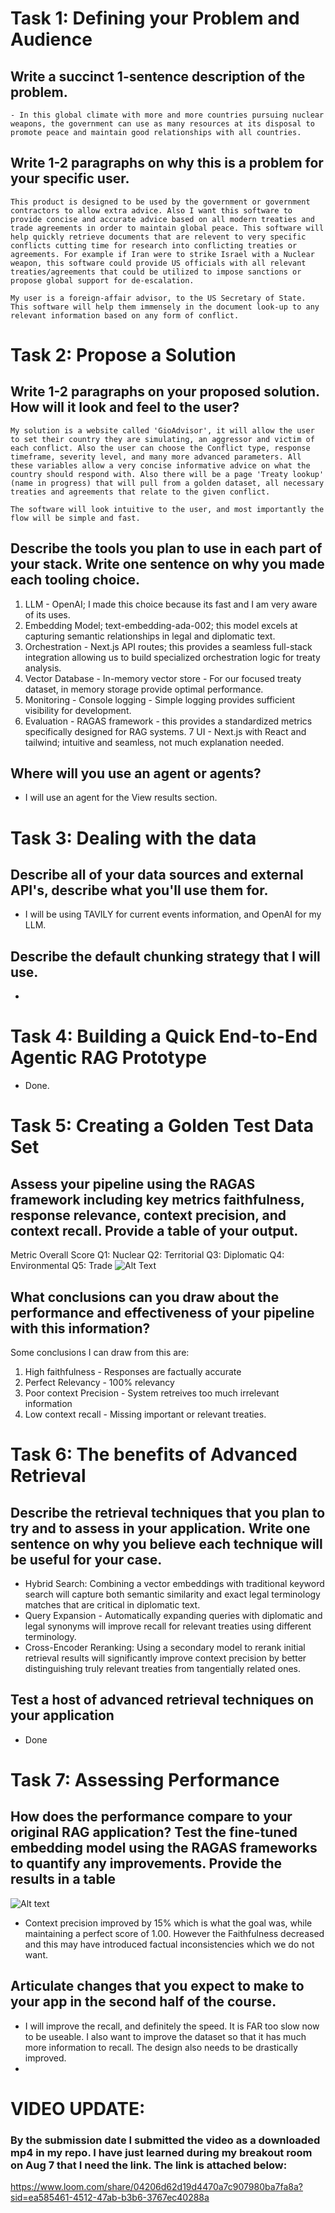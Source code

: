 # Task 1: Defining your Problem and Audience
## Write a succinct 1-sentence description of the problem.
    - In this global climate with more and more countries pursuing nuclear weapons, the government can use as many resources at its disposal to promote peace and maintain good relationships with all countries.
## Write 1-2 paragraphs on why this is a problem for your specific user.
    This product is designed to be used by the government or government contractors to allow extra advice. Also I want this software to provide concise and accurate advice based on all modern treaties and trade agreements in order to maintain global peace. This software will help quickly retrieve documents that are relevent to very specific conflicts cutting time for research into conflicting treaties or agreements. For example if Iran were to strike Israel with a Nuclear weapon, this software could provide US officials with all relevant treaties/agreements that could be utilized to impose sanctions or propose global support for de-escalation.

    My user is a foreign-affair advisor, to the US Secretary of State. This software will help them immensely in the document look-up to any relevant information based on any form of conflict.

# Task 2: Propose a Solution
## Write 1-2 paragraphs on your proposed solution. How will it look and feel to the user?
    My solution is a website called 'GioAdvisor', it will allow the user to set their country they are simulating, an aggressor and victim of each conflict. Also the user can choose the Conflict type, response timeframe, severity level, and many more advanced parameters. All these variables allow a very concise informative advice on what the country should respond with. Also there will be a page 'Treaty lookup' (name in progress) that will pull from a golden dataset, all necessary treaties and agreements that relate to the given conflict.

    The software will look intuitive to the user, and most importantly the flow will be simple and fast.
## Describe the tools you plan to use in each part of your stack. Write one sentence on why you made each tooling choice.
1. LLM - OpenAI; I made this choice because its fast and I am very aware of its uses.
2. Embedding Model; text-embedding-ada-002; this model excels at capturing semantic relationships in legal and diplomatic text.
3. Orchestration - Next.js API routes; this provides a seamless full-stack integration allowing us to build specialized orchestration logic for treaty analysis.
4. Vector Database - In-memory vector store - For our focused treaty dataset, in memory storage provide optimal performance.
5. Monitoring - Console logging - Simple logging provides sufficient visibility for development.
6. Evaluation - RAGAS framework - this provides a standardized metrics specifically designed for RAG systems.
7 UI - Next.js with React and tailwind; intuitive and seamless, not much explanation needed.
## Where will you use an agent or agents?
- I will use an agent for the View results section.
# Task 3: Dealing with the data
## Describe all of your data sources and external API's, describe what you'll use them for.
- I will be using TAVILY for current events information, and OpenAI for my LLM.
## Describe the default chunking strategy that I will use.
- 
# Task 4: Building a Quick End-to-End Agentic RAG Prototype
- Done.
# Task 5: Creating a Golden Test Data Set
## Assess your pipeline using the RAGAS framework including key metrics faithfulness, response relevance, context precision, and context recall. Provide a table of your output.
Metric	Overall Score	Q1: Nuclear	Q2: Territorial	Q3: Diplomatic	Q4: Environmental	Q5: Trade
![Alt Text](image.png)
## What conclusions can you draw about the performance and effectiveness of your pipeline with this information?
Some conclusions I can draw from this are:
1. High faithfulness - Responses are factually accurate
2. Perfect Relevancy - 100% relevancy
3. Poor context Precision - System retreives too much irrelevant information
4. Low context recall - Missing important or relevant treaties.
# Task 6: The benefits of Advanced Retrieval
## Describe the retrieval techniques that you plan to try and to assess in your application. Write one sentence on why you believe each technique will be useful for your case.
- Hybrid Search: Combining a vector embeddings with traditional keyword search will capture both semantic similarity and exact legal terminology matches that are critical in diplomatic text.
- Query Expansion - Automatically expanding queries with diplomatic and legal synonyms will improve recall for relevant treaties using different terminology.
- Cross-Encoder Reranking: Using a secondary model to rerank initial retrieval results will significantly improve context precision by better distinguishing truly relevant treaties from tangentially related ones.
## Test a host of advanced retrieval techniques on your application
- Done
# Task 7: Assessing Performance
## How does the performance compare to your original RAG application? Test the fine-tuned embedding model using the RAGAS frameworks to quantify any improvements. Provide the results in a table
![Alt text](image1.png)
- Context precision improved by 15% which is what the goal was, while maintaining a perfect score of 1.00. However the Faithfulness decreased and this may have introduced factual inconsistencies which we do not want.
## Articulate changes that you expect to make to your app in the second half of the course.
- I will improve the recall, and definitely the speed. It is FAR too slow now to be useable. I also want to improve the dataset so that it has much more information to recall. The design also needs to be drastically improved.
- 
# VIDEO UPDATE:
### By the submission date I submitted the video as a downloaded mp4 in my repo. I have just learned during my breakout room on Aug 7 that I need the link. The link is attached below:
https://www.loom.com/share/04206d62d19d4470a7c907980ba7fa8a?sid=ea585461-4512-47ab-b3b6-3767ec40288a

